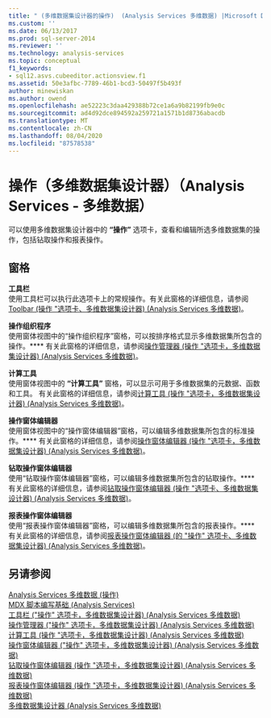 ```yaml
---
title: " (多维数据集设计器的操作)  (Analysis Services 多维数据) |Microsoft Docs"
ms.custom: ''
ms.date: 06/13/2017
ms.prod: sql-server-2014
ms.reviewer: ''
ms.technology: analysis-services
ms.topic: conceptual
f1_keywords:
- sql12.asvs.cubeeditor.actionsview.f1
ms.assetid: 50e3afbc-7789-46b1-bcd3-50497f5b493f
author: minewiskan
ms.author: owend
ms.openlocfilehash: ae52223c3daa429388b72ce1a6a9b82199fb9e0c
ms.sourcegitcommit: ad4d92dce894592a259721a1571b1d8736abacdb
ms.translationtype: MT
ms.contentlocale: zh-CN
ms.lasthandoff: 08/04/2020
ms.locfileid: "87578538"
---
```

# <a name="actions-cube-designer-analysis-services---multidimensional-data"></a>操作（多维数据集设计器）（Analysis Services - 多维数据）
  可以使用多维数据集设计器中的 **“操作”** 选项卡，查看和编辑所选多维数据集的操作，包括钻取操作和报表操作。  
  
## <a name="panes"></a>窗格  
 **工具栏**  
 使用工具栏可以执行此选项卡上的常规操作。有关此窗格的详细信息，请参阅[Toolbar &#40;操作 "选项卡、多维数据集设计器&#41; &#40;Analysis Services 多维数据&#41;](toolbar-actions-tab-cube-designer-analysis-services-multidimensional-data.md)。  
  
 **操作组织程序**  
 使用窗体视图中的“操作组织程序”窗格，可以按排序格式显示多维数据集所包含的操作。**** 有关此窗格的详细信息，请参阅[操作管理器 &#40;操作 "选项卡，多维数据集设计器&#41; &#40;Analysis Services 多维数据&#41;](action-organizer-cube-designer-analysis-services-multidimensional-data.md)。  
  
 **计算工具**  
 使用窗体视图中的 **“计算工具”** 窗格，可以显示可用于多维数据集的元数据、函数和工具。 有关此窗格的详细信息，请参阅[计算工具 &#40;操作 "选项卡，多维数据集设计器&#41; &#40;Analysis Services 多维数据&#41;](calculation-tools-actions-cube-designer-analysis-services-multidimensional-data.md)。  
  
 **操作窗体编辑器**  
 使用窗体视图中的“操作窗体编辑器”窗格，可以编辑多维数据集所包含的标准操作。**** 有关此窗格的详细信息，请参阅[操作窗体编辑器 &#40;操作 "选项卡，多维数据集设计器&#41; &#40;Analysis Services 多维数据&#41;](action-form-editor-cube-designer-analysis-services-multidimensional-data.md)。  
  
 **钻取操作窗体编辑器**  
 使用“钻取操作窗体编辑器”窗格，可以编辑多维数据集所包含的钻取操作。**** 有关此窗格的详细信息，请参阅[钻取操作窗体编辑器 &#40;操作 "选项卡、多维数据集设计器&#41; &#40;Analysis Services 多维数据&#41;](drillthrough-action-form-editor-cube-designer-analysis-services-multidimensional-data.md)。  
  
 **报表操作窗体编辑器**  
 使用“报表操作窗体编辑器”窗格，可以编辑多维数据集所包含的报表操作。**** 有关此窗格的详细信息，请参阅[报表操作窗体编辑器 &#40;的 "操作" 选项卡、多维数据集设计器&#41; &#40;Analysis Services 多维数据&#41;](report-action-form-editor-cube-designer-analysis-services-multidimensional-data.md)。  
  
## <a name="see-also"></a>另请参阅  
 [Analysis Services 多维数据 &#40;操作&#41;](multidimensional-models/actions-analysis-services-multidimensional-data.md)   
 [MDX 脚本编写基础 &#40;Analysis Services&#41;](multidimensional-models/mdx/mdx-scripting-fundamentals-analysis-services.md)   
 [工具栏 &#40;"操作" 选项卡，多维数据集设计器&#41; &#40;Analysis Services 多维数据&#41;](toolbar-actions-tab-cube-designer-analysis-services-multidimensional-data.md)   
 [操作管理器 &#40;"操作" 选项卡，多维数据集设计器&#41; &#40;Analysis Services 多维数据&#41;](action-organizer-cube-designer-analysis-services-multidimensional-data.md)   
 [计算工具 &#40;操作 "选项卡，多维数据集设计器&#41; &#40;Analysis Services 多维数据&#41;](calculation-tools-actions-cube-designer-analysis-services-multidimensional-data.md)   
 [操作窗体编辑器 &#40;"操作" 选项卡，多维数据集设计器&#41; &#40;Analysis Services 多维数据&#41;](action-form-editor-cube-designer-analysis-services-multidimensional-data.md)   
 [钻取操作窗体编辑器 &#40;操作 "选项卡，多维数据集设计器&#41; &#40;Analysis Services 多维数据&#41;](drillthrough-action-form-editor-cube-designer-analysis-services-multidimensional-data.md)   
 [报表操作窗体编辑器 &#40;操作 "选项卡，多维数据集设计器&#41; &#40;Analysis Services 多维数据&#41;](report-action-form-editor-cube-designer-analysis-services-multidimensional-data.md)   
 [多维数据集设计器 &#40;Analysis Services 多维数据&#41;](cube-designer-analysis-services-multidimensional-data.md)  
  
  
